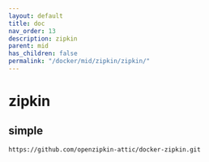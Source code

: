 ```yaml
---
layout: default
title: doc
nav_order: 13
description: zipkin
parent: mid
has_children: false
permalink: "/docker/mid/zipkin/zipkin/"
---
```


# zipkin

## simple

```shell
https://github.com/openzipkin-attic/docker-zipkin.git
```
